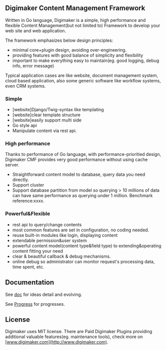 Digimaker Content Management Framework
----------------
Written in Go language, Digimaker is a simple, high performance and flexible Content Management(but not limited to) Framework to develop your web site and web application.

The framework emphasizes below design principles:
- minimal core+plugin design, avoiding over-engineering.
- providing features with good balance of simplicity and flexibility
- important to make everything easy to maintain(eg. good logging, debug info, error message)

Typical application cases are like website, document management system, cloud based application, also some generic software like workflow systems, even CRM systems.

### Simple
- [website]Django/Twig-syntax like templating
- [website]clear template structure
- [website]easily support multi side
- Go style api
- Manipulate content via rest api.


### High performance
Thanks to performance of Go language, with performance-prioritied design, Digimaker CMF provides very good performance without using cache server.
- Straightforward content model to database, query data you need directly.
- Support cluster
- Support database partition from model so querying > 10 millions of data can have same performance as querying under 1 million.
Benchmark reference:xxxx.

### Powerful&Flexible
- rest api to query/change contents
- most common features are set in configuration, no coding needed.
- reuse built-in modules like login, displaying content
- extendable permission&user system
- powerful content model(content type&field type) to extending&operating content fitting your need
- clear & beautiful callback & debug mechanisms.
- online debug so administrator can monitor request's processing data, time spent, etc.


Documentation
--------
See [doc](core/doc) for ideas detail and evolving.

See [Progress](core/doc/9.Progress.md) for progresses.

License
--------
Digimaker uses MIT license. There are Paid Digimaker Plugins providing additional valuable features(eg. maintenance tools), check more on [www.digimaker.com](http://www.digimaker.com).
